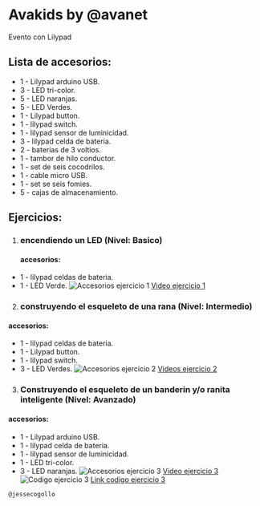 # Avakids by @avanet
Evento con Lilypad

## Lista de accesorios:

* 1 - Lilypad arduino USB.
* 3 - LED tri-color.
* 5 - LED naranjas.
* 5 - LED Verdes.
* 1 - Lilypad button.
* 1 - lilypad switch.
* 1 - lilypad sensor de luminicidad.
* 3 - lilypad celda de bateria.
* 2 - baterias de 3 voltios.
* 1 - tambor de hilo conductor.
* 1 - set de seis cocodrilos.
* 1 - cable micro USB.
* 1 - set se seis fomies.
* 5 - cajas de almacenamiento.

## Ejercicios: 

1. ### encendiendo un LED (Nivel: Basico)
    #### accesorios:

* 1 - lilypad celdas de bateria.
* 1 - LED Verde.
![Accesorios ejercicio 1](https://uc7125977130c6e6838dc3cb2e1e.previews.dropboxusercontent.com/p/thumb/AAjdhzsxV-VEDDhfQ631wcLh8BT5CPXj_AFAOxhCwkxgQmxMtjobvjt9oLW8pxF-Rlkc4aFvmR1uGpaUt_uh0U6pDifhiELVvtRrrDDTMOQCPQaf7h6h73ULjmlXLrAXYx_n6k0NNDS5z8b2Ypjc2yp5F3d666wMAvaiGfn67dm6DSSEFpObMOMuf2bMHid68-Szao7FSBTBzPu2CBRcM59_y760iR0oIojE_atzqlnXQPMZGvYiagMTPM4w_-KKqAiIiIfsI1Vlk2CiVdZwTch8yxFKnNR6kURCubDkLOdcCRaVVTHZEw7d7LCkVEcAbFZN0QvkAGCInxhrhF7vkelfLqihWeOqEX6c_iC4_RuJBNKhY3Ccgm2wTdyiNJ991uTYrxQ9vjAN_FWLLd5xVBWWKILEm9jnjfIO475s88fRjhR-fHoX9ofCf2MxD-O8A7EYkk-7G0txMn2vzSMPR2JK/p.jpeg)
[Video ejercicio 1](https://www.dropbox.com/s/5pxhul3jm26muo9/ejercicio1.mp4?dl=0)

2. ### construyendo el esqueleto de una rana (Nivel: Intermedio)

#### accesorios:

* 1 - lilypad celdas de bateria.
* 1 - Lilypad button.
* 1 - lilypad switch.
* 3 - LED Verdes.
![Accesorios ejercicio 2](https://uc5c730c6bff536e2b66b1d05b1e.previews.dropboxusercontent.com/p/thumb/AAih06dDPdcSFy62nY3zSBT32TQmpFPdRuTMhThiSPpYDL-qgDZj2rINM2sacI9QGN0YyMFB1uXvkwwqGt7cspKtKs4gzXaTADSsvEqZpeEPFfq1PFR2vMtglErPgR-Chtrs99rHAWTMAM-Zs_awP2UwXwG9w1DWhxg7r2Srn8lzEWuabHHVWzkTXGSTsyNrPan5JOXQeY6PbGWCM-Oo1Zz0ztjbwf1Ndwcu6V0VCnF9ftFfAq5ixt5VvVeKUA5G-SPLUyDNCRcnF0XHawILmWoNzX3h-axUiaTKa-N4jsSlAa-5fSBNiC0sbLoZ3tPu9Nd-w5xu5_kkGO8AkI98gh-aF0ajOfOnBizi9Fa-keaf5ZVCHUeLS45DSzqJc29Qp2KsgzB9LxpvAGUXfDUcAXmnH4ojTZdEh8R4ys2AyEvfdYyX5u3lsex5Hbq1Q5Ei6yMM7VHwIw2Zgqh2u4d3l_9h/p.jpeg?size=2048x1536&size_mode=3)
[Videos ejercicio 2](https://www.dropbox.com/s/l7hlaav5vl95d5w/ejercicio2.mp4?dl=0)

3. ### Construyendo el esqueleto de un banderin y/o ranita inteligente (Nivel: Avanzado)

#### accesorios:

* 1 - Lilypad arduino USB.
* 1 - lilypad celda de bateria.
* 1 - lilypad sensor de luminicidad.
* 1 - LED tri-color.
* 3 - LED naranjas.
![Accesorios ejercicio 3](https://uc4e5d98c915a162fd2a93183ff8.previews.dropboxusercontent.com/p/thumb/AAg_Fcgcny4BFwKXU5NDnRpyywjhgG8G91aODokcgUtX8BJBvyybXIJd8goaDXc1-M4X2AX_cs_sR1Zg9_fPtrx3OqUcZI3nF2X4p0_9aVV84DzL-bdz9sOHkWr16dCL38fzwe_yKZ3QXnjLNEN1o8Z1kvYiF_0Mx1hOUugGnH1QtslC2qF-PI90gm0c_pSl_jaqfw87Uefjz7I64OYeY4ddLAnGK4TBG3hPW82qWSsVY-6KpA5pc77qnNiOfKl30YzmruZmON9aLQHSHaR3MzAOv7UwWau3uqaAafOaKRnhL-YLKSfpB-A1JtDljGLvgDKd8fOQLQY6UNbCePtBcYFhDbckb7t7LYdy-N2pUfSAOMH6LbQ60y4duDfS5vm1jajtzKXbS8A9y2yrs0fhhCjDczQ9cyCIiBkY1graBTQnSH-HMz5zw2ybzjUXWWpEc_k/p.jpeg?size=2048x1536&size_mode=3)
[Video ejercicio 3](https://www.dropbox.com/s/v90sz3q5sjgid2e/ejercicio3.mp4?dl=0)
![Codigo ejercicio 3](https://ucaa0df62025f5eb3a47bfe76480.previews.dropboxusercontent.com/p/thumb/AAjiZxQAiTME8SHLpvEKR7uKxVEr6LYjGyJkxiwPk7k0W9lDyObIaewBt5inILFGgpFVX7D1z44UDfh7ziVP49XYu7xx9ZEXeRNwC59QH1hz0EhFsE45RvcVFTc-03CKH3nW8hfYD6BAT4_3R1oWtjwVwpCaDB_ylBiG1PJJdLTvH12GnuiALf1cM5o8ktxeHHaQVg1wdkDshvJ3pZMZm7wqgPxt5GnQ41jWdpPRBKHhVBszzCu8v39hEllK3WuIXNEgutbjZNZYsT4fSs54dekXD-_xCPi4MjTHM4VY1vbynEvBYrRv0rXi41zYvDuOsBOkQAWzolp8R_qu8LvzIn1wl92SqGXaB0_XG6Er7EMgWL_zw1XhbG_z7wyeoA8jyqbe3PABYuEMQ8gzkWbFU_bHZKNaKJff6zpDXxUzun2WMVJe1u9ROpY0mm3-i_21F5Qm78dZpQxDdAeuZ6yyQT6kdnlhkrprLOFBtQe_av7_NcoYk-RcHqTof7s3lr8MAeRp_SAolO7kqkeGF49LDHp2IqXYIgpQhJ2mNGyHlJC2xEeT2PJfB85GgvYIiKsjUSw/p.png?fv_content=true&size_mode=5)
[Link codigo ejercicio 3](https://gist.github.com/jessecogollo/b999163c7b5d4fb0b8455b687146d1da)


`@jessecogollo`
